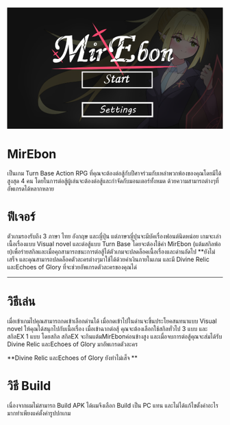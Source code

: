 ![pic](https://github.com/frame5482/frame5482/blob/main/MirEbonPic)
# MirEbon
 เป็นเกม Turn Base Action RPG
ที่คุณจะต้องต่อสู้กับปีศาจร่วมกับเหล่าพวกพ้องของคุณโดยมีได้สูงสุด 4 คน โดยในการต่อสู้ผู้เล่นจะต้องต่อสู้และกำจัดกับมอนเตอร์ทั้งหมด ด้วยความสามารถต่างๆที่อัพเกรดได้หลากหลาย 

 # ฟีเจอร์
 ตัวเกมรองรับถึง 3 ภาษา ไทย อังกฤษ และญี่ปุ่น แต่ภาษาญี่ปุนจะมีบัคเรื่องฟอนต์นิดหน่อย
 เกมจะเล่าเนื้อเรื่องแบบ Visual novel และต่อสู้แบบ Turn Base โดยจะต้องใช้ค่า MirEbon (แต้มสกิลพ้อย)เพื่อร่ายสกิลและเมื่อคุถสามารถชนะการต่อสู้ได้ตัวเกมจะปลดล็อคเนื้อเรื่องและด่านถัดไป 
 **ยังไม่เสร็จ
และคุณสามารถปลดล็อคตัวละครต่างๆมาใช้ได้ด้วยค่าเงินภายในเกม และมี Divine Relic และEchoes of Glory 
ที่จะช่วยอัพเกรดตัวละครของคุณได่
***

# วิธีเล่น

 เมื่อเข้าเกมไปคุณสามารถกดเข้าเลือกด่านได้ เมื่อกดเข้าไปในด่านจะขึ้นประโยคสนทนาแบบ Visual novel ให้คุณได้สนุกไปกับเนื้อเรื่อง เมื่อเข้าฉากต่อสุ้ คุณจะต้องเลือกใช้สกิลทั่วไป 3 แบบ และสกิลEX 1 แบบ โดยสกิล สกิลEX จะกินแต้มMirEbonค่อนข้างสูง และเมื่อจบการต่อสู้คุณจะส่มได้รับ Divine Relic และEchoes of Glory มาอัพเกรดตัวละคร 
 
**Divine Relic และEchoes of Glory ยังทำไม่เส็จ **

# วิธี Build
เนื่องจากผมไม่สามารถ Build APK ได้ผมจึงเลือก Build เป็น PC แทน และไม่ได้แก้ไขตั้งค่าอะไรมากทำเพียงแค่ตั้งค่ารูปปกเกม 










